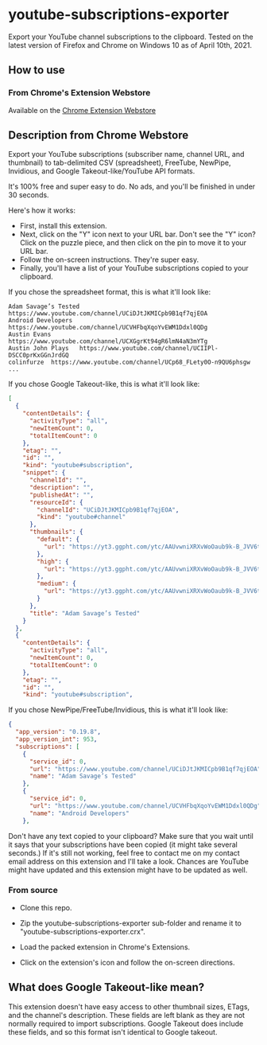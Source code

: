 # youtube-subscriptions-exporter

Export your YouTube channel subscriptions to the clipboard. Tested on the latest version of Firefox and Chrome on Windows 10 as of April 10th, 2021.

## How to use

### From Chrome's Extension Webstore

Available on the [Chrome Extension Webstore](https://chrome.google.com/webstore/detail/youtube-subscriptions-exp/dhpojdmnffaocepmljcdcongdmkjblan)

## Description from Chrome Webstore

Export your YouTube subscriptions (subscriber name, channel URL, and thumbnail) to tab-delimited CSV (spreadsheet), FreeTube, NewPipe, Invidious, and Google Takeout-like/YouTube API formats.

It's 100% free and super easy to do. No ads, and you'll be finished in under 30 seconds.

Here's how it works:
- First, install this extension.
- Next, click on the "Y" icon next to your URL bar. Don't see the "Y" icon? Click on the puzzle piece, and then click on the pin to move it to your URL bar.
- Follow the on-screen instructions. They're super easy.
- Finally, you'll have a list of your YouTube subscriptions copied to your clipboard.

If you chose the spreadsheet format, this is what it'll look like:

```
Adam Savage’s Tested	https://www.youtube.com/channel/UCiDJtJKMICpb9B1qf7qjEOA
Android Developers	https://www.youtube.com/channel/UCVHFbqXqoYvEWM1Ddxl0QDg
Austin Evans	https://www.youtube.com/channel/UCXGgrKt94gR6lmN4aN3mYTg
Austin John Plays	https://www.youtube.com/channel/UCIIPl-DSCC0prKxGGnJrdGQ
colinfurze	https://www.youtube.com/channel/UCp68_FLety0O-n9QU6phsgw
...
```

If you chose Google Takeout-like, this is what it'll look like:

```json
[
  {
    "contentDetails": {
      "activityType": "all",
      "newItemCount": 0,
      "totalItemCount": 0
    },
    "etag": "",
    "id": "",
    "kind": "youtube#subscription",
    "snippet": {
      "channelId": "",
      "description": "",
      "publishedAt": "",
      "resourceId": {
        "channelId": "UCiDJtJKMICpb9B1qf7qjEOA",
        "kind": "youtube#channel"
      },
      "thumbnails": {
        "default": {
          "url": "https://yt3.ggpht.com/ytc/AAUvwniXRXvWoOaub9k-B_JVV6tzlXv4LZq-_RIbM5ks3A=s88-c-k-c0x00ffffff-no-rj"
        },
        "high": {
          "url": "https://yt3.ggpht.com/ytc/AAUvwniXRXvWoOaub9k-B_JVV6tzlXv4LZq-_RIbM5ks3A=s88-c-k-c0x00ffffff-no-rj"
        },
        "medium": {
          "url": "https://yt3.ggpht.com/ytc/AAUvwniXRXvWoOaub9k-B_JVV6tzlXv4LZq-_RIbM5ks3A=s88-c-k-c0x00ffffff-no-rj"
        }
      },
      "title": "Adam Savage’s Tested"
    }
  },
  {
    "contentDetails": {
      "activityType": "all",
      "newItemCount": 0,
      "totalItemCount": 0
    },
    "etag": "",
    "id": "",
    "kind": "youtube#subscription",
```

If you chose NewPipe/FreeTube/Invidious, this is what it'll look like:
```json
{
  "app_version": "0.19.8",
  "app_version_int": 953,
  "subscriptions": [
    {
      "service_id": 0,
      "url": "https://www.youtube.com/channel/UCiDJtJKMICpb9B1qf7qjEOA",
      "name": "Adam Savage’s Tested"
    },
    {
      "service_id": 0,
      "url": "https://www.youtube.com/channel/UCVHFbqXqoYvEWM1Ddxl0QDg",
      "name": "Android Developers"
    },
```

Don't have any text copied to your clipboard? Make sure that you wait until it says that your subscriptions have been copied (it might take several seconds.) If it's still not working, feel free to contact me on my contact email address on this extension and I'll take a look. Chances are YouTube might have updated and this extension might have to be updated as well.

### From source

- Clone this repo.

- Zip the youtube-subscriptions-exporter sub-folder and rename it to "youtube-subscriptions-exporter.crx".

- Load the packed extension in Chrome's Extensions.

- Click on the extension's icon and follow the on-screen directions.

## What does Google Takeout-like mean?

This extension doesn't have easy access to other thumbnail sizes, ETags, and the channel's description. These fields are left blank as they are not normally required to import subscriptions. Google Takeout does include these fields, and so this format isn't identical to Google takeout.
